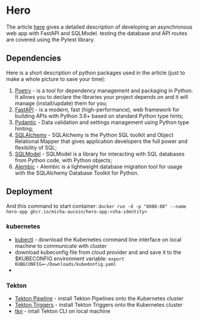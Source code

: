 # Hero
The article [here](https://medium.com/@estretyakov/the-ultimate-async-setup-fastapi-sqlmodel-alembic-pytest-ae5cdcfed3d4) gives a detailed description of developing an asynchronous web app with FastAPI and SQLModel. testing the database and API routes are covered using the Pytest library.

## Dependencies
Here is a short description of python packages used in the article (just to make a whole picture to save your time):

1. [Poetry](https://python-poetry.org) - is a tool for dependency management and packaging in Python. It allows you to
   declare the libraries your project depends on and it will manage (install/update) them for you;
2. [FastAPI](https://fastapi.tiangolo.com) - is a modern, fast (high-performance), web framework for building APIs with
   Python 3.6+ based on standard Python type hints;
3. [Pydantic](https://pydantic-docs.helpmanual.io) - Data validation and settings management using Python type hinting;
4. [SQLAlchemy](https://www.sqlalchemy.org) - SQLAlchemy is the Python SQL toolkit and Object Relational Mapper that
   gives application developers the full power and flexibility of SQL;
5. [SQLModel](https://sqlmodel.tiangolo.com) - SQLModel is a library for interacting with SQL databases from Python
   code, with Python objects;
6. [Alembic](https://alembic.sqlalchemy.org/en/latest/) - Alembic is a lightweight database migration tool for usage
   with the SQLAlchemy Database Toolkit for Python.

## Deployment
And this command to start container: `docker run -d -p "8080:80" --name hero-app ghcr.io/micha-aucoin/hero-app:<sha-identity>`

### kubernetes
   - [kubectl](https://kubernetes.io/docs/tasks/tools/install-kubectl-linux/) - download the Kubernetes command line interface on local machine to communicate with cluster
   - download kubeconfig file from cloud provider and and save it to the $KUBECONFIG environment variable: `export KUBECONFIG=~/Downloads/kubedonfig.yaml`
   - 

### Tekton
   - [Tekton Pipeline](https://tekton.dev/docs/pipelines/install/) - install Tekton Pipelines onto the Kubernetes cluster
   - [Tekton Triggers](https://tekton.dev/docs/triggers/install/) - install Tekton Triggers onto the Kubernetes cluster
   - [tkn](https://tekton.dev/docs/cli/) - intall Tekton CLI on local machine
